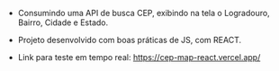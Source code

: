 - Consumindo uma API de busca CEP, exibindo na tela o Logradouro, Bairro, Cidade e Estado. 

- Projeto desenvolvido com boas práticas de JS, com REACT.

- Link para teste em tempo real: https://cep-map-react.vercel.app/
